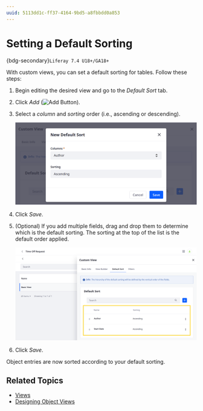 ```yaml
---
uuid: 5113dd1c-ff37-4164-9bd5-a8fbbdd0a853
---
```

# Setting a Default Sorting

{bdg-secondary}`Liferay 7.4 U18+/GA18+`

With custom views, you can set a default sorting for tables. Follow these steps:

1. Begin editing the desired view and go to the *Default Sort* tab.

1. Click *Add* (![Add Button](../../../../images/icon-add.png)).

1. Select a *column* and *sorting* order (i.e., ascending or descending).

   ![Select a column and sorting order.](./setting-a-default-sorting/images/01.png)

1. Click *Save*.

1. (Optional) If you add multiple fields, drag and drop them to determine which is the default sorting. The sorting at the top of the list is the default order applied.

   ![Arrange fields to determine which is the default sorting.](./setting-a-default-sorting/images/02.png)

1. Click *Save*.

Object entries are now sorted according to your default sorting.

## Related Topics

* [Views](../views.md)
* [Designing Object Views](./designing-object-views.md)
